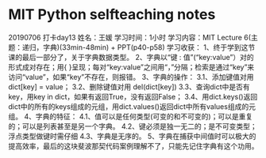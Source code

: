 # MIT Python selfteaching notes
20190706 打卡day13
姓名：王媛
学习时间：1小时
学习内容：MIT Lecture 6(主题：递归，字典)(33min-48min) + PPT(p40-p58)
学习收获：
1、终于学到这节课的最后一部分了，关于字典数据类型。
2、字典以“键 : 值”(“key:value”）对的形式成对存在；用{ }呈现；每对“key:value”之间用“，”分隔；检索是通过“key”来访问“value”，如果“key”不存在，则报错。
3、字典的操作：
3.1、添加键值对用 dict[key] = value；
3.2、删除键值对用 del(dict[key])
3.3、查询dict中是否有key，用key in dict，如果有返回True，没有返回False；
3.4、用dict.keys()返回dict中的所有的keys组成的元组，用dict.values()返回dict中所有values组成的元组。
4、字典的特征：
4.1、值可以是任何类型(可变的和不可变的)；可以是重复的；可以是列表甚至是另一个字典。
4.2、键必须是独一无二的；是不可变类型；浮点类型做键时需仔细
4.3、字典是无序的。
5、字典在捕获中间值时可以极大的提高效率，最后的这块斐波那契代码案例理解不了，只能先记住字典有这个功用。
